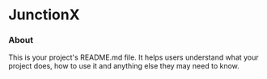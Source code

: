 JunctionX
=========

### About

This is your project's README.md file. It helps users understand what your
project does, how to use it and anything else they may need to know.